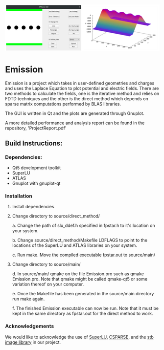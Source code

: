 ![banner](images/intro.png)

# Emission
Emission is a project which takes in user-defined geometries and charges and
uses the Laplace Equation to plot potential and electric fields. There are two
methods to calculate the fields, one is the iterative method and relies on FDTD
techniques and the other is the direct method which depends on sparse matrix
computations performed by BLAS libraries. 

The GUI is written in Qt and the plots are generated through Gnuplot.

A more detailed performance and analysis report can be found in the repository,
'ProjectReport.pdf'

## Build Instructions:

### Dependencies:

* Qt5 development toolkit
* SuperLU
* ATLAS
* Gnuplot with gnuplot-qt

### Installation

1. Install dependencies
2. Change directory to source/direct_method/

    a. Change the path of slu_ddef.h specified in fpstar.h to it's location
    on your system.

    b. Change source/direct_method/Makefile LDFLAGS to point to the locations
    of the SuperLU and ATLAS libraries on your system.

    c. Run make. Move the compiled executable fpstar.out to source/main/

3. Change directory to source/main/

    d. In source/main/ qmake on the file Emission.pro such as qmake
    Emission.pro. Note that qmake might be called qmake-qt5 or some variation
    thereof on your computer.

    e. Once the Makefile has been generated in the source/main directory run
    make again.

    f. The finished Emission executable can now be run. Note that it must be
    kept in the same directory as fpstar.out for the direct method to work.

### Acknowledgements
We would like to acknowledge the use of [SuperLU](https://github.com/xiaoyeli/superlu), [CSPARSE](https://people.sc.fsu.edu/~jburkardt/c_src/csparse/csparse.html), and the [stb image library](https://github.com/nothings/stb) in our project.
